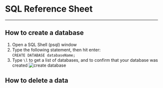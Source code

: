 # SQL Reference Sheet
---
## How to create a database
1. Open a SQL Shell (psql) window
2. Type the following statement, then hit enter:  
`CREATE DATABASE databaseName;`
3. Type `\l` to get a list of databases, and to confirm that your database was created
![create database](CreateDatabase.jpg)
## How to delete a data